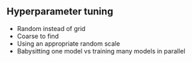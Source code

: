## Hyperparameter tuning

* Random instead of grid
* Coarse to find
* Using an appropriate random scale
* Babysitting one model vs training many models in parallel
